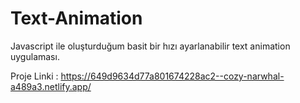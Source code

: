 # Text-Animation
 Javascript ile oluşturduğum basit bir hızı ayarlanabilir text animation uygulaması. 

Proje Linki : https://649d9634d77a801674228ac2--cozy-narwhal-a489a3.netlify.app/